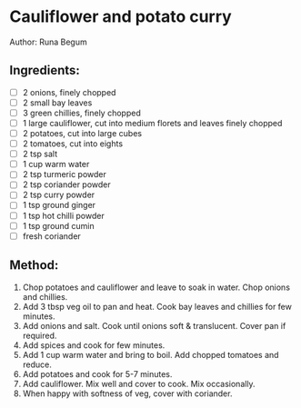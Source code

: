 # Cauliflower and potato curry
Author: Runa Begum


## Ingredients:
- [ ] 2 onions, finely chopped
- [ ] 2 small bay leaves
- [ ] 3 green chillies, finely chopped
- [ ] 1 large cauliflower, cut into medium florets and leaves finely chopped
- [ ] 2 potatoes, cut into large cubes
- [ ] 2 tomatoes, cut into eights
- [ ] 2 tsp salt
- [ ] 1 cup warm water
- [ ] 2 tsp turmeric powder
- [ ] 2 tsp coriander powder
- [ ] 2 tsp curry powder
- [ ] 1 tsp ground ginger
- [ ] 1 tsp hot chilli powder
- [ ] 1 tsp ground cumin
- [ ] fresh coriander

## Method:
1. Chop potatoes and cauliflower and leave to soak in water. Chop onions and chillies.
2. Add 3 tbsp veg oil to pan and heat. Cook bay leaves and chillies for few minutes.
3. Add onions and salt. Cook until onions soft & translucent. Cover pan if required.
4. Add spices and cook for few minutes.
5. Add 1 cup warm water and bring to boil. Add chopped tomatoes and reduce.
6. Add potatoes and cook for 5-7 minutes.
7. Add cauliflower. Mix well and cover to cook. Mix occasionally.
8. When happy with softness of veg, cover with coriander.

